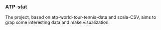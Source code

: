 ### ATP-stat
The project, based on atp-world-tour-tennis-data and scala-CSV, aims to grap some interesting data and make visualization.
